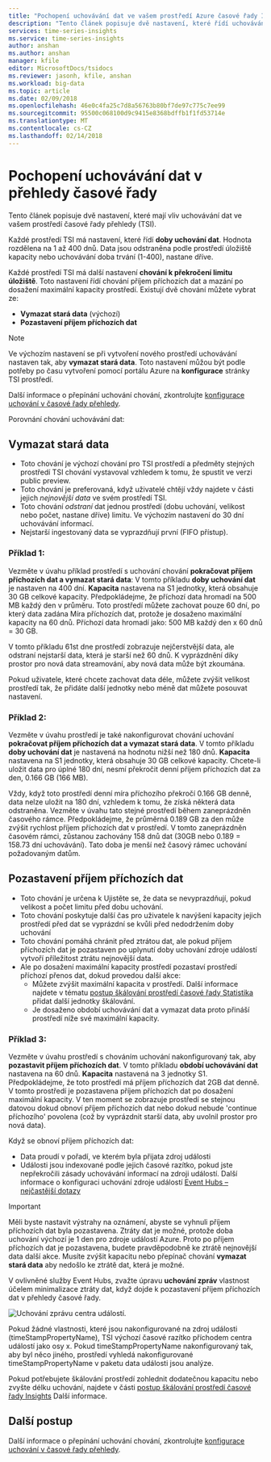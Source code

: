 ```yaml
---
title: "Pochopení uchovávání dat ve vašem prostředí Azure časové řady Insights | Microsoft Docs"
description: "Tento článek popisuje dvě nastavení, které řídí uchovávání dat ve vašem prostředí Statistika Azure časové řady."
services: time-series-insights
ms.service: time-series-insights
author: anshan
ms.author: anshan
manager: kfile
editor: MicrosoftDocs/tsidocs
ms.reviewer: jasonh, kfile, anshan
ms.workload: big-data
ms.topic: article
ms.date: 02/09/2018
ms.openlocfilehash: 46e0c4fa25c7d8a56763b80bf7de97c775c7ee99
ms.sourcegitcommit: 95500c068100d9c9415e8368bdffb1f1fd53714e
ms.translationtype: MT
ms.contentlocale: cs-CZ
ms.lasthandoff: 02/14/2018
---
```

# <a name="understand-data-retention-in-time-series-insights"></a>Pochopení uchovávání dat v přehledy časové řady
Tento článek popisuje dvě nastavení, které mají vliv uchovávání dat ve vašem prostředí časové řady přehledy (TSI).

Každé prostředí TSI má nastavení, které řídí **doby uchování dat**. Hodnota rozdělena na 1 až 400 dnů. Data jsou odstraněna podle prostředí úložiště kapacity nebo uchovávání doba trvání (1-400), nastane dříve.

Každé prostředí TSI má další nastavení **chování k překročení limitu úložiště**. Toto nastavení řídí chování příjem příchozích dat a mazání po dosažení maximální kapacity prostředí. Existují dvě chování můžete vybrat ze:
- **Vymazat stará data** (výchozí)  
- **Pozastavení příjem příchozích dat**

> [!NOTE]
> Ve výchozím nastavení se při vytvoření nového prostředí uchovávání nastaven tak, aby **vymazat stará data**. Toto nastavení můžou být podle potřeby po času vytvoření pomocí portálu Azure na **konfigurace** stránky TSI prostředí.

Další informace o přepínání uchování chování, zkontrolujte [konfigurace uchování v časové řady přehledy](time-series-insights-how-to-configure-retention.md).

Porovnání chování uchovávání dat:

## <a name="purge-old-data"></a>Vymazat stará data
- Toto chování je výchozí chování pro TSI prostředí a předměty stejných prostředí TSI chování vystavoval vzhledem k tomu, že spustit ve verzi public preview.  
- Toto chování je preferovaná, když uživatelé chtějí vždy najdete v části jejich *nejnovější data* ve svém prostředí TSI. 
- Toto chování *odstraní* dat jednou prostředí (dobu uchování, velikost nebo počet, nastane dříve) limitu. Ve výchozím nastavení do 30 dní uchovávání informací. 
- Nejstarší ingestovaný data se vyprazdňují první (FIFO přístup).

### <a name="example-1"></a>Příklad 1:
Vezměte v úvahu příklad prostředí s uchování chování **pokračovat příjem příchozích dat a vymazat stará data**: V tomto příkladu **doby uchování dat** je nastaven na 400 dní. **Kapacita** nastavena na S1 jednotky, která obsahuje 30 GB celkové kapacity.   Předpokládejme, že příchozí data hromadí na 500 MB každý den v průměru. Toto prostředí můžete zachovat pouze 60 dní, po který data zadána Míra příchozích dat, protože je dosaženo maximální kapacity na 60 dnů. Příchozí data hromadí jako: 500 MB každý den x 60 dnů = 30 GB. 

V tomto příkladu 61st dne prostředí zobrazuje nejčerstvější data, ale odstraní nejstarší data, která je starší než 60 dnů. K vyprázdnění díky prostor pro nová data streamování, aby nová data může být zkoumána. 

Pokud uživatele, které chcete zachovat data déle, můžete zvýšit velikost prostředí tak, že přidáte další jednotky nebo méně dat můžete posouvat nastavení.  

### <a name="example-2"></a>Příklad 2:
Vezměte v úvahu prostředí je také nakonfigurovat chování uchování **pokračovat příjem příchozích dat a vymazat stará data**. V tomto příkladu **doby uchování dat** je nastavená na hodnotu nižší než 180 dnů. **Kapacita** nastavena na S1 jednotky, která obsahuje 30 GB celkové kapacity. Chcete-li uložit data pro úplné 180 dní, nesmí překročit denní příjem příchozích dat za den, 0.166 GB (166 MB).  

Vždy, když toto prostředí denní míra příchozího překročí 0.166 GB denně, data nelze uložit na 180 dní, vzhledem k tomu, že získá některá data odstraněna. Vezměte v úvahu tato stejné prostředí během zaneprázdněn časového rámce. Předpokládejme, že průměrná 0.189 GB za den může zvýšit rychlost příjem příchozích dat v prostředí. V tomto zaneprázdněn časovém rámci, zůstanou zachovány 158 dnů dat (30GB nebo 0.189 = 158.73 dní uchovávání). Tato doba je menší než časový rámec uchování požadovaným datům.

## <a name="pause-ingress"></a>Pozastavení příjem příchozích dat
- Toto chování je určena k Ujistěte se, že data se nevyprazdňují, pokud velikost a počet limitu před dobu uchování.  
- Toto chování poskytuje další čas pro uživatele k navýšení kapacity jejich prostředí před dat se vyprázdní se kvůli před nedodržením doby uchování
- Toto chování pomáhá chránit před ztrátou dat, ale pokud příjem příchozích dat je pozastaven po uplynutí doby uchování zdroje událostí vytvoří příležitost ztrátu nejnovější data.
- Ale po dosažení maximální kapacity prostředí pozastaví prostředí příchozí přenos dat, dokud provedou další akce: 
   - Můžete zvýšit maximální kapacita v prostředí. Další informace najdete v tématu [postup škálování prostředí časové řady Statistika](time-series-insights-how-to-scale-your-environment.md) přidat další jednotky škálování.
   - Je dosaženo období uchovávání dat a vymazat data proto přináší prostředí níže své maximální kapacity.

### <a name="example-3"></a>Příklad 3:
Vezměte v úvahu prostředí s chováním uchování nakonfigurovaný tak, aby **pozastavit příjem příchozích dat**. V tomto příkladu **období uchovávání dat** nastavena na 60 dnů. **Kapacita** nastavená na 3 jednotky S1. Předpokládejme, že toto prostředí má příjem příchozích dat 2GB dat denně. V tomto prostředí je pozastavena příjem příchozích dat po dosažení maximální kapacity. V ten moment se zobrazuje prostředí se stejnou datovou dokud obnoví příjem příchozích dat nebo dokud nebude 'continue příchozího' povolena (což by vyprázdnit starší data, aby uvolnil prostor pro nová data). 

Když se obnoví příjem příchozích dat:
- Data proudí v pořadí, ve kterém byla přijata zdroj události
- Události jsou indexované podle jejich časové razítko, pokud jste nepřekročili zásady uchovávání informací na zdroji událostí. Další informace o konfiguraci uchování zdroje událostí [Event Hubs – nejčastější dotazy](../event-hubs/event-hubs-faq.md)

> [!IMPORTANT]
> Měli byste nastavit výstrahy na oznámení, abyste se vyhnuli příjem příchozích dat byla pozastavena. Ztráty dat je možné, protože doba uchování výchozí je 1 den pro zdroje událostí Azure. Proto po příjem příchozích dat je pozastavena, budete pravděpodobně ke ztrátě nejnovější data další akce. Musíte zvýšit kapacitu nebo přepínač chování **vymazat stará data** aby nedošlo ke ztrátě dat, která je možné.

V ovlivněné služby Event Hubs, zvažte úpravu **uchování zpráv** vlastnost účelem minimalizace ztráty dat, když dojde k pozastavení příjem příchozích dat v přehledy časové řady.

![Uchování zprávu centra událostí.](media/time-series-insights-contepts-retention/event-hub-retention.png)

Pokud žádné vlastnosti, které jsou nakonfigurované na zdroj události (timeStampPropertyName), TSI výchozí časové razítko příchodem centra událostí jako osy x. Pokud timeStampPropertyName nakonfigurovaný tak, aby byl něco jiného, prostředí vyhledá nakonfigurované timeStampPropertyName v paketu data události jsou analýze. 

Pokud potřebujete škálování prostředí zohlednit dodatečnou kapacitu nebo zvyšte délku uchování, najdete v části [postup škálování prostředí časové řady Insights](time-series-insights-how-to-scale-your-environment.md) Další informace.  

## <a name="next-steps"></a>Další postup
Další informace o přepínání uchování chování, zkontrolujte [konfigurace uchování v časové řady přehledy](time-series-insights-how-to-configure-retention.md).

